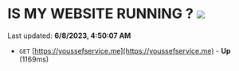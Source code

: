 # IS MY WEBSITE RUNNING ? [![](https://img.shields.io/static/v1?label=Sponsor&message=%E2%9D%A4&logo=GitHub&color=%23fe8e86)](https://github.com/sponsors/<username>)

Last updated: **6/8/2023, 4:50:07 AM**

- `GET` [https://youssefservice.me](https://youssefservice.me) - **Up** (1169ms)
